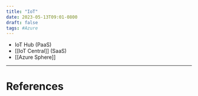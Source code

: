 ```yaml
---
title: "IoT"
date: 2023-05-13T09:01-0800
draft: false
tags: #Azure
---
```


- IoT Hub (PaaS)
- [[IoT Central]] (SaaS)
- [[Azure Sphere]]

---
# References
